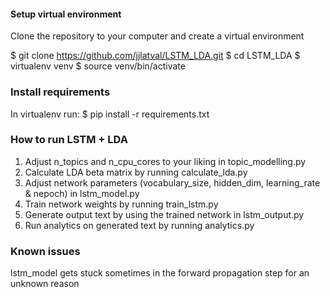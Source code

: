 
#### Setup virtual environment

Clone the repository to your computer and create a virtual environment

$ git clone https://github.com/jjlatval/LSTM_LDA.git
$ cd LSTM_LDA
$ virtualenv venv
$ source venv/bin/activate

### Install requirements

In virtualenv run:
$ pip install -r requirements.txt

### How to run LSTM + LDA

1) Adjust n_topics and n_cpu_cores to your liking in topic_modelling.py
2) Calculate LDA beta matrix by running calculate_lda.py
3) Adjust network parameters (vocabulary_size, hidden_dim, learning_rate & nepoch) in lstm_model.py
4) Train network weights by running train_lstm.py
5) Generate output text by using the trained network in lstm_output.py
6) Run analytics on generated text by running analytics.py

### Known issues

lstm_model gets stuck sometimes in the forward propagation step for an unknown reason
